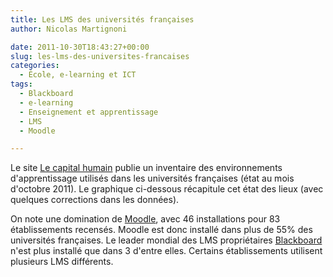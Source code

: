 ```yaml
---
title: Les LMS des universités françaises
author: Nicolas Martignoni

date: 2011-10-30T18:43:27+00:00
slug: les-lms-des-universites-francaises
categories:
  - École, e-learning et ICT
tags:
  - Blackboard
  - e-learning
  - Enseignement et apprentissage
  - LMS
  - Moodle

---
```

Le site [Le capital humain][1] publie un inventaire des environnements d'apprentissage utilisés dans les universités françaises (état au mois d'octobre 2011). Le graphique ci-dessous récapitule cet état des lieux (avec quelques corrections dans les données).

On note une domination de [Moodle][2], avec 46 installations pour 83 établissements recensés. Moodle est donc installé dans plus de 55% des universités françaises. Le leader mondial des LMS propriétaires [Blackboard][3] n'est plus installé que dans 3 d'entre elles. Certains établissements utilisent plusieurs LMS différents.

 [1]: http://le-capital-humain.net/blog-moodle/2011/10/liste-des-plates-formes-pedagogiques-dans-les-universites-francaises/
 [2]: https://moodle.org/ "Moodle"
 [3]: https://www.blackboard.com/ "Blackboard"

<!--more-->
